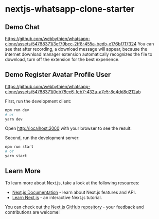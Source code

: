 # nextjs-whatsapp-clone-starter

## Demo Chat
https://github.com/webbythien/whatsapp-clone/assets/54788371/3ef79bcc-2ff8-455a-bedb-e176bf717324
You can see that after recording, a download message will appear, because the internet download manager extension automatically recognizes the file to download, turn off the extension for the best experience.

## Demo Register Avatar Profile User
https://github.com/webbythien/whatsapp-clone/assets/54788371/0db78ec6-feb7-432a-a7e5-8c4dd8d212ab

First, run the development client:

```bash
npm run dev
# or
yarn dev
```

Open [http://localhost:3000](http://localhost:3000) with your browser to see the result.

Second, run the development server:

```bash
npm run start
# or
yarn start
```

## Learn More

To learn more about Next.js, take a look at the following resources:

- [Next.js Documentation](https://nextjs.org/docs) - learn about Next.js features and API.
- [Learn Next.js](https://nextjs.org/learn) - an interactive Next.js tutorial.

You can check out [the Next.js GitHub repository](https://github.com/vercel/next.js/) - your feedback and contributions are welcome!


